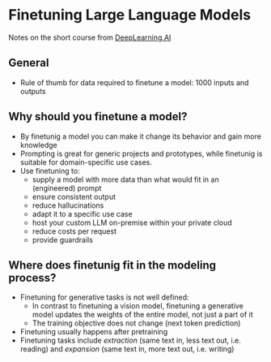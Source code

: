 # Finetuning Large Language Models

Notes on the short course from [DeepLearning.AI][1]

## General

* Rule of thumb for data required to finetune a model: 1000 inputs and outputs

## Why should you finetune a model?

* By finetunig a model you can make it change its behavior and gain more knowledge
* Prompting is great for generic projects and prototypes, while finetunig is suitable for domain-specific use cases.
* Use finetuning to:
    - supply a model with more data than what would fit in an (engineered) prompt
    - ensure consistent output
    - reduce hallucinations
    - adapt it to a specific use case
    - host your custom LLM on-premise within your private cloud
    - reduce costs per request
    - provide guardrails


## Where does finetunig fit in the modeling process?

* Finetuning for generative tasks is not well defined: 
    - In contrast to finetuning a vision model, finetuning a generative model updates the weights of the entire model, not just a part of it
    - The training objective does not change (next token prediction)
* Finetuning usually happens after pretraining
* Finetuning tasks include _extraction_ (same text in, less text out, i.e. reading) and _expansion_ (same text in, more text out, i.e. writing)

##


[1]: https://www.deeplearning.ai/short-courses/finetuning-large-language-models/
